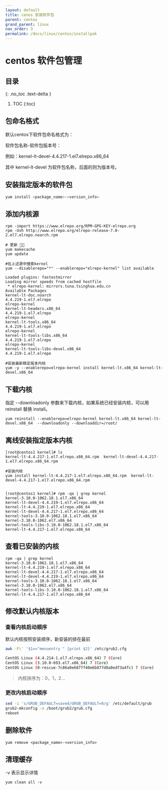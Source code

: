 ```yaml
---
layout: default
title: cenos 安装软件包
parent: centos
grand_parent: linux
nav_order: 3
permalink: /docs/linux/centos/installpak
---
```


# centos 软件包管理

## 目录
{: .no_toc .text-delta }

1. TOC
{:toc}

## 包命名格式

默认centos下软件包命名格式为：

软件包名称-软件包版本号：

例如：kernel-lt-devel-4.4.217-1.el7.elrepo.x86_64

其中 kernel-lt-devel 为软件包名称，后面的则为版本号。

## 安装指定版本的软件包

```bash
yum install <package_name>-<version_info>
```

## 添加内核源

```shell
rpm -import https://www.elrepo.org/RPM-GPG-KEY-elrepo.org
rpm -Uvh http://www.elrepo.org/elrepo-release-7.0-2.el7.elrepo.noarch.rpm

# 更新 􏹢􏹣
yum makecache
yum update

#在上述源中搜索kernel
yum --disablerepo="*" --enablerepo="elrepo-kernel" list available

Loaded plugins: fastestmirror
Loading mirror speeds from cached hostfile
 * elrepo-kernel: mirrors.tuna.tsinghua.edu.cn
Available Packages
kernel-lt-doc.noarch                                                          4.4.219-1.el7.elrepo                                             elrepo-kernel
kernel-lt-headers.x86_64                                                      4.4.219-1.el7.elrepo                                             elrepo-kernel
kernel-lt-tools.x86_64                                                        4.4.219-1.el7.elrepo                                             elrepo-kernel
kernel-lt-tools-libs.x86_64                                                   4.4.219-1.el7.elrepo                                             elrepo-kernel
kernel-lt-tools-libs-devel.x86_64                                             4.4.219-1.el7.elrepo

#安装最新稳定版本内核
yum -y --enablerepo=elrepo-kernel install kernel-lt.x86_64 kernel-lt-devel.x86_64 
```

## 下载内核

指定 --downloadonly 参数来下载内核，如果系统已经安装内核，可以用 reinstall 替换 install。

```shell
yum reinstall --enablerepo=elrepo-kernel kernel-lt.x86_64 kernel-lt-devel.x86_64  --downloadonly --downloaddir=/root/
```



## 离线安装指定版本内核

```shell
[root@centos1 kernel]# ls
kernel-lt-4.4.217-1.el7.elrepo.x86_64.rpm  kernel-lt-devel-4.4.217-1.el7.elrepo.x86_64.rpm

#安装内核
yum install kernel-lt-4.4.217-1.el7.elrepo.x86_64.rpm  kernel-lt-devel-4.4.217-1.el7.elrepo.x86_64.rpm

   
[root@centos1 kernel]# rpm -qa | grep kernel
kernel-3.10.0-1062.18.1.el7.x86_64
kernel-lt-devel-4.4.219-1.el7.elrepo.x86_64
kernel-lt-4.4.219-1.el7.elrepo.x86_64
kernel-lt-devel-4.4.217-1.el7.elrepo.x86_64
kernel-tools-3.10.0-1062.18.1.el7.x86_64
kernel-3.10.0-1062.el7.x86_64
kernel-tools-libs-3.10.0-1062.18.1.el7.x86_64
kernel-lt-4.4.217-1.el7.elrepo.x86_64
```



## 查看已安装的内核

```shell
rpm -qa | grep kernel
kernel-3.10.0-1062.18.1.el7.x86_64
kernel-lt-4.4.219-1.el7.elrepo.x86_64
kernel-lt-devel-4.4.217-1.el7.elrepo.x86_64
kernel-lt-devel-4.4.219-1.el7.elrepo.x86_64
kernel-tools-3.10.0-1062.18.1.el7.x86_64
kernel-3.10.0-1062.el7.x86_64
kernel-tools-libs-3.10.0-1062.18.1.el7.x86_64
kernel-lt-4.4.217-1.el7.elrepo.x86_64
```



## 修改默认内核版本

### 查看内核启动顺序

默认内核按照安装顺序，新安装的排在最前

```bash
awk -F\' '$1=="menuentry " {print $2}' /etc/grub2.cfg

CentOS Linux (4.4.214-1.el7.elrepo.x86_64) 7 (Core)
CentOS Linux (3.10.0-693.el7.x86_64) 7 (Core)
CentOS Linux (0-rescue-7c86a0e687ff40e6b877d8a0edf3a4fc) 7 (Core)
```

> 内核排序为：0，1，2...

### 更改内核启动顺序

```bash
sed -i 's/GRUB_DEFAULT=saved/GRUB_DEFAULT=0/g' /etc/default/grub
grub2-mkconfig -o /boot/grub2/grub.cfg
reboot
```



## 删除软件

```shell
yum remove <package_name>-<version_info>
```



## 清理缓存

-v 表示显示详情

```shell
yum clean all -v
```


